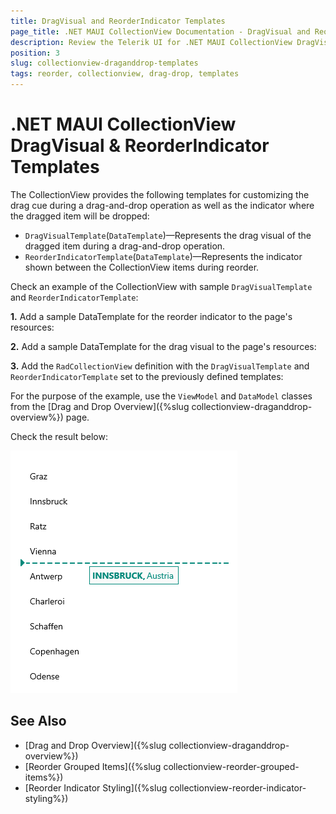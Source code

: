 ```yaml
---
title: DragVisual and ReorderIndicator Templates
page_title: .NET MAUI CollectionView Documentation - DragVisual and ReorderIndicator Templates
description: Review the Telerik UI for .NET MAUI CollectionView DragVisual and ReorderIndicator Templates.
position: 3
slug: collectionview-draganddrop-templates
tags: reorder, collectionview, drag-drop, templates
---
```


# .NET MAUI CollectionView DragVisual &amp; ReorderIndicator Templates

The CollectionView provides the following templates for customizing the drag cue during a drag-and-drop operation as well as the indicator where the dragged item will be dropped:

* `DragVisualTemplate`(`DataTemplate`)&mdash;Represents the drag visual of the dragged item during a drag-and-drop operation.
* `ReorderIndicatorTemplate`(`DataTemplate`)&mdash;Represents the indicator shown between the CollectionView items during reorder.

Check an example of the CollectionView with sample `DragVisualTemplate` and `ReorderIndicatorTemplate`:

**1.** Add a sample DataTemplate for the reorder indicator to the page's resources:

<snippet id='collectionview-reorder-templates-indicatortemplate' />

**2.** Add a sample DataTemplate for the drag visual to the page's resources:

<snippet id='collectionview-reorder-templates-dragvisual' />

**3.** Add the `RadCollectionView` definition with the `DragVisualTemplate` and `ReorderIndicatorTemplate` set to the previously defined templates:

<snippet id='collectionview-reorder-templates' />

For the purpose of the example, use the `ViewModel` and `DataModel` classes from the [Drag and Drop Overview]({%slug collectionview-draganddrop-overview%}) page.

Check the result below:

![.NET MAUI CollectionView DragVisual and ReorderIndicator Templates](../images/collectionview-dragdrop-templates.png)

## See Also

- [Drag and Drop Overview]({%slug collectionview-draganddrop-overview%})
- [Reorder Grouped Items]({%slug collectionview-reorder-grouped-items%})
- [Reorder Indicator Styling]({%slug collectionview-reorder-indicator-styling%})